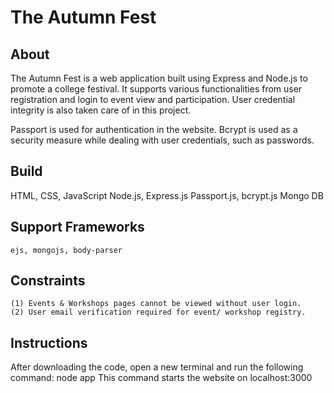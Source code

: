 # The Autumn Fest #
## About ##
The Autumn Fest is a web application built using Express and Node.js to promote a college festival. It supports various functionalities from user registration and login to event view and participation. User credential integrity is also taken care of in this project.

Passport is used for authentication in the website.
Bcrypt is used as a security measure while dealing with user credentials, such as passwords.

## Build ##
  HTML, CSS, JavaScript
  Node.js, Express.js
  Passport.js, bcrypt.js
  Mongo DB

## Support Frameworks ##
	ejs, mongojs, body-parser

## Constraints ##
	(1) Events & Workshops pages cannot be viewed without user login.
	(2) User email verification required for event/ workshop registry.

## Instructions ##
  After downloading the code, open a new terminal and run the following command:
    node app
	This command starts the website on localhost:3000

